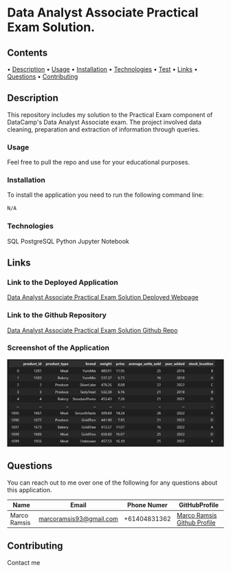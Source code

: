 # Data Analyst Associate Practical Exam Solution.

## Contents

• [Description](#description)
• [Usage](#usage)
• [Installation](#installation)
• [Technologies](#technologies)
• [Test](#test)
• [Links](#links)
• [Questions](#questions)
• [Contributing](#contributing)

## Description

This repository includes my solution to the Practical Exam component of DataCamp's Data Analyst Associate exam. The project involved data cleaning, preparation and extraction of information through queries.

### Usage

Feel free to pull the repo and use for your educational purposes.

### Installation

To install the application you need to run the following command line:

```bash
N/A
```

### Technologies

SQL
PostgreSQL
Python
Jupyter Notebook

## Links

### Link to the Deployed Application

[Data Analyst Associate Practical Exam Solution Deployed Webpage](https://RamsisM93.github.io/DAA-exam/)

### Link to the Github Repository

[Data Analyst Associate Practical Exam Solution Github Repo](https://github.com/RamsisM93/DAA-exam/)

### Screenshot of the Application

![Screenshot of the result](image.png)

## Questions

You can reach out to me over one of the following for any questions about this application.

| Name         | Email                   | Phone Numer  | GitHubProfile                                                |
| ------------ | ----------------------- | ------------ | ------------------------------------------------------------ |
| Marco Ramsis | marcoramsis93@gmail.com | +61404831362 | [Marco Ramsis Github Profile](https://github.com/RamsisM93/) |

## Contributing

Contact me
